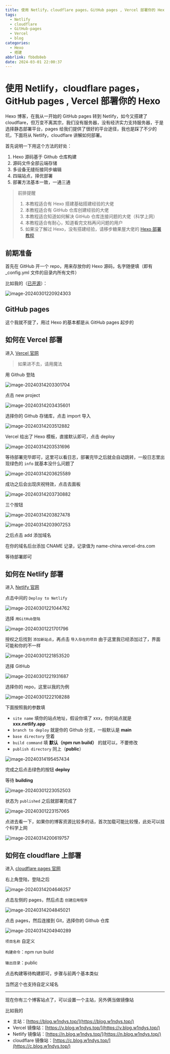 ```yaml
---
title: 使用 Netlify，cloudflare pages，GitHub pages , Vercel 部署你的 Hexo
tags:
  - Netlify
  - cloudflare
  - GitHub-pages
  - Vercel
  - blog
categories:
  - Hexo
  - 搭建
abbrlink: fbbdb8eb
date: 2024-03-01 22:00:37
---
```


# 使用 Netlify，cloudflare pages，GitHub pages , Vercel 部署你的 Hexo

Hexo 博客，在我从一开始的 GitHub pages 转到 Netlify，如今又搭建了 cloudflare，但万变不离其宗，我们没有服务器，没有经济实力支持服务器，于是选择静态部署平台，pages 给我们提供了很好的平台途径，我也是踩了不少的坑，下面将从 Netlify，cloudflare 讲解如何部署。

首先说明一下用这个方法的好处：

1. Hexo 源码基于 Github 仓库构建
2. 源码文件全部云端存储
3. 多设备无缝衔接同步编辑
4. 四端站点，择优部署
5. 部署方法基本一致，一通三通

> 前排提醒
>
> 1. 本教程适合有 Hexo 搭建基础搭建经验的大佬
> 2. 本教程适合有 GitHub 仓库创建经验的大佬
> 3. 本教程适合知道如何解决 GitHub 仓库连接问题的大佬（科学上网）
> 4. 本教程适合有耐心，知道看完文档再问问题的用户
> 5. 如果没了解过 Hexo，没有搭建经验，请移步糖果屋大佬的 [Hexo 部署教程](https://akilar.top/posts/6ef63e2d/#/)

## 前期准备

首先在 GitHub 开一个 repo，用来存放你的 Hexo 源码，名字随便填（即有_config.yml 文件的目录内所有文件）

比如我的（[已开源](https://github.com/W1ndys/blog.w1ndys.top#/)）：

![image-20240301220924303](../img/mirror/image-20240301220924303.png)

## GitHub pages

这个我就不提了，用过 Hexo 的基本都是从 GitHub pages 起步的

## 如何在 Vercel 部署

进入 [Vercel 官网](https://vercel.com/)

> 如果进不去，请用魔法

用 Github 登陆

![image-20240314203301704](../img/mirror/image-20240314203301704.png)

点击 new project

![image-20240314203435601](../img/mirror/image-20240314203435601.png)

选择你的 Github 存储库，点击 import 导入

![image-20240314203512882](../img/mirror/image-20240314203512882.png)

Vercel 给出了 Hexo 模板，直接默认即可，点击 deploy

![image-20240314203531696](../img/mirror/image-20240314203531696.png)

等待部署完毕即可，这里可以看日志，部署完毕之后就会自动跳转，一般日志里出现绿色的 `info` 就基本没什么问题了

![image-20240314203625589](../img/mirror/image-20240314203625589.png)

成功之后会出现庆祝特效，点击去面板

![image-20240314203730882](../img/mirror/image-20240314203730882.png)

三个按钮

![image-20240314203827478](../img/mirror/image-20240314203827478.png)

![image-20240314203907253](../img/mirror/image-20240314203907253.png)

之后点击 add 添加域名

在你的域名后台添加 CNAME 记录，记录值为 name-china.vercel-dns.com

等待部署即可

## 如何在 Netlify 部署

进入 [Netlify 官网](https://www.netlify.com/)

点击中间的 `Deploy to Netlify`

![image-20240301221044762](../img/mirror/image-20240301221044762.png)

选择 `用GitHub登陆`

![image-20240301221701796](../img/mirror/image-20240301221701796.png)

授权之后找到 `添加新站点`，再点击 `导入存在的项目` 由于这里我已经添加过了，界面可能和你的不一样

![image-20240301221853520](../img/mirror/image-20240301221853520.png)

选择 GitHub

![image-20240301221931687](../img/mirror/image-20240301221931687.png)

选择你的 repo，这里以我的为例

![image-20240301222108288](../img/mirror/image-20240301222108288.png)

下面按照我的参数填

- `site name` 填你的站点地址，假设你填了 xxx，你的站点就是 **xxx.netlify.app**
- `branch to deploy` 就是你的 Github 分支，一般默认是 **main**
- `base directory` 空着
- `build command` 填 **默认（npm run build）** 的就可以，不要修改
- `publish directory` 同上（**public**）



![image-20240314195457434](../img/mirror/image-20240314195457434.png)

完成之后点击绿色的按钮 **deploy**

等待 **building**

![image-20240301223052503](../img/mirror/image-20240301223052503.png)

状态为 `published` 之后就部署完成了

![image-20240301223157065](../img/mirror/image-20240301223157065.png)

点进去看一下，如果你的博客资源比较多的话，首次加载可能比较慢，此处可以挂个科学上网

![image-20240314200619757](../img/mirror/image-20240314200619757.png)

## 如何在 cloudflare 上部署

进入 [cloudflare pages 官网](https://www.cloudflare-cn.com/)

右上角登陆，登陆之后

![image-20240314204646257](../img/mirror/image-20240314204646257.png)

点击左侧的 pages，然后点击 `创建应用程序`

![image-20240314204845021](../img/mirror/image-20240314204845021.png)

点击 pages，然后连接到 Git，选择你的 Github 仓库

![image-20240314204940289](C:/Users/W1ndys/AppData/Roaming/Typora/typora-user-images/image-20240314204940289.png)

`项目名称` 自定义

`构建命令`：npm run build

`输出目录`：public

点击构建等待构建即可，步骤与前两个基本类似

当然这个也支持自定义域名

---

现在你有三个博客站点了，可以设置一个主站，另外俩当做镜像站

比如我的

- 主站：[https://blog.w1ndys.top/](https://blog.w1ndys.top/)
- Vercel 镜像站：[https://v.blog.w1ndys.top/](https://v.blog.w1ndys.top/)
- Netlify 镜像站：[https://n.blog.w1ndys.top/](https://n.blog.w1ndys.top/)
- cloudflare 镜像站：[https://c.blog.w1ndys.top/](https://c.blog.w1ndys.top/)
